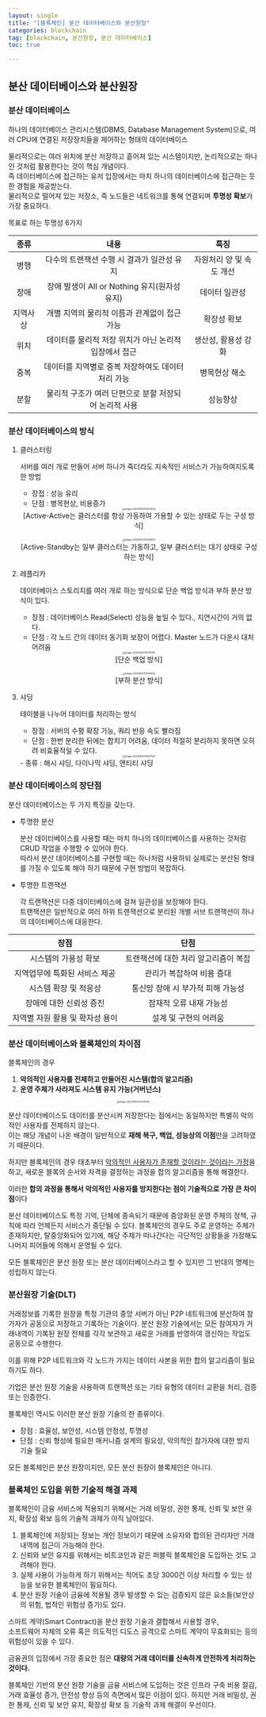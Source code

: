 ```yaml
---
layout: single
title: "[블록체인] 분산 데이터베이스와 분산원장"
categories: blockchain
tag: [blockchain, 분산원장, 분산 데이터베이스]
toc: true

---
```


## 분산 데이터베이스와 분산원장

### 분산 데이터베이스

하나의 데이터베이스 관리시스템(DBMS, Database Management System)으로, 여러 CPU에 연결된 저장장치들을 제어하는 형태의 데이터베이스

물리적으로는 여러 위치에 분산 저장하고 흩어져 있는 시스템이지만, 논리적으로는 하나인 것처럼 활용한다는 것이 핵심 개념이다.  
즉 데이터베이스에 접근하는 유저 입장에서는 마치 하나의 데이터베이스에 접근하는 듯한 경험을 제공받는다.  
물리적으로 떨어져 있는 저장소, 즉 노드들은 네트워크를 통해 연결되며 **투명성 확보**가 가장 중요하다.

목표로 하는 투명성 6가지

|   종류   |                         내용                          |           특징           |
| :------: | :---------------------------------------------------: | :----------------------: |
|   병행   |      다수의 트랜잭션 수행 시 결과가 일관성 유지       | 자원처리 양 및 속도 개선 |
|   장애   |     장애 발생이 All or Nothing 유지(원자성 유지)      |      데이터 일관성       |
| 지역사상 |     개별 지역의 물리적 이름과 관계없이 접근 가능      |       확장성 확보        |
|   위치   | 데이터를 물리적 저장 위치가 아닌 논리적 입장에서 접근 |   생산성, 활용성 강화    |
|   중복   |  데이터를 지역별로 중복 저장하여도 데이터 처리 가능   |      병목현상 해소       |
|   분할   | 물리적 구조가 여러 단편으로 분할 저장되어 논리적 사용 |         성능향상         |

### 분산 데이터베이스의 방식

1. 클러스터링

   서버를 여러 개로 만들어 서버 하나가 죽더라도 지속적인 서비스가 가능하여지도록 한 방법

   - 장접 : 성능 유리
   - 단점 : 병목현상, 비용증가
   <center>
   <img src="../../images/2022-08-25-blockchain_6th/image-20220825114203433.png" alt="image-20220825114203433" style="zoom:33%;" />
   </center>
   <center>
   [Active-Active는 클러스터를 항상 가동하여 가용할 수 있는 상태로 두는 구성 방식]
   </center>
   <br>
   <center>
   <img src="../../images/2022-08-25-blockchain_6th/image-20220825114359427.png" alt="image-20220825114359427" style="zoom:33%;" />
   </center>
   <center>
   [Active-Standby는 일부 클러스터는 가동하고, 일부 클러스터는 대기 상태로 구성하는 방식]
   </center>
2. 레플리카

   데이터베이스 스토리지를 여러 개로 하는 방식으로 단순 백업 방식과 부하 분산 방식이 있다.

   - 장점 : 데이터베이스 Read(Select) 성능을 높일 수 있다., 지연시간이 거의 없다.
   - 단점 : 각 노드 간의 데이터 동기화 보장이 어렵다. Master 노드가 다운시 대처 어려움
   <center>
   <img src="../../images/2022-08-25-blockchain_6th/image-20220825114710795.png" alt="image-20220825114710795" style="zoom:33%;" />
   </center>
   <center>
   [단순 백업 방식]
   </center>
   <br>
   <center>
   <img src="../../images/2022-08-25-blockchain_6th/image-20220825114749742.png" alt="image-20220825114749742" style="zoom:33%;" />
   </center>
   <center>
   [부하 분산 방식]
   </center>
3. 샤딩

   테이블을 나누어 데이터를 처리하는 방식

   - 장점 : 서버의 수평 확장 가능, 쿼리 반응 속도 빨라짐
   - 단점 : 한번 분리한 뒤에는 합치기 어려움, 데이터 적절히 분리하지 못하면 오히려 비효율적일 수 있다.
   <center>
   <img src="../../images/2022-08-25-blockchain_6th/image-20220825114907567.png" alt="image-20220825114907567" style="zoom:33%;" />
   </center>
   - 종류 : 해시 샤딩, 다이나믹 샤딩, 엔티티 샤딩

### 분산 데이터베이스의 장단점

분산 데이터베이스는 두 가지 특징을 갖는다.

- 투명한 분산

  분산 데이터베이스를 사용할 때는 마치 하나의 데이터베이스를 사용하는 것처럼 CRUD 작업을 수행할 수 있어야 한다.  
  따라서 분산 데이터베이스를 구현할 때는 하나처럼 사용하되 실제로는 분산된 형태를 가질 수 있도록 해야 하기 때문에 구현 방법이 복잡하다.

- 투명한 트랜잭션

  각 트랜잭션은 다중 데이터베이스에 걸쳐 일관성을 보장해야 한다.  
  트랜잭션은 일반적으로 여러 하위 트랜잭션으로 분리된 개별 서브 트랜잭션이 하나의 데이터베이스에 대응한다.

|              장점               |                 단점                 |
| :-----------------------------: | :----------------------------------: |
|      시스템의 가용성 확보       | 트랜잭션에 대한 처리 알고리즘이 복잡 |
|  지역업무에 특화된 서비스 제공  |      관리가 복잡하여 비용 증대       |
|      시스템 확장 및 적응성      |  통신망 장애 시 부가적 피해 가능성   |
|     장애에 대한 신뢰성 증진     |       잠재적 오류 내재 가능성        |
| 지역별 자원 활용 및 확자성 용이 |        설계 및 구현의 어려움         |

### 분산 데이터베이스와 블록체인의 차이점

블록체인의 경우

1. **악의적인 사용자를 전제하고 만들어진 시스템(합의 알고리즘)**
2. **운영 주체가 사라져도 시스템 유지 가능(거버넌스)**
<center>
<img src="../../images/2022-08-25-blockchain_6th/image-20220825122545418.png" alt="image-20220825122545418" style="zoom: 33%;" />
</center>

분산 데이터베이스도 데이터를 분산시켜 저장한다는 점에서는 동일하지만 특별히 악의적인 사용자를 전제하지 않는다.  
이는 해당 개념이 나온 배경이 일반적으로 **재해 복구, 백업, 성능상의 이점**만을 고려하였기 때문이다.

하지만 블록체인의 경우 태초부터 <u>악의적인 사용자가 존재할 것이라는 것이라는 가정</u>을 하고, 새로운 블록의 순서와 자격을 결정하는 과정을 합의 알고리즘을 통해 해결한다.

이러한 **합의 과정을 통해서 악의적인 사용자를 방지한다는 점이 기술적으로 가장 큰 차이점**이다

분산 데이터베이스도 특정 기억, 단체에 종속되기 때문에 중앙화된 운영 주체의 정책, 규칙에 따라 언제든지 서비스가 중단될 수 있다. 
블록체인의 경우도 주로 운영하는 주체가 존재하지만, 탈중앙화되어 있기에, 해당 주체가 떠나간다는 극단적인 상황들을 가정해도 나머지 피어들에 의해서 운영될 수 있다.

모든 블록체인은 분산 원장 또는 분산 데이터베이스라고 할 수 있지만 그 반대의 명제는 성립하지 않는다.

### 분산원장 기술(DLT)

거래정보를 기록한 원장을 특정 기관의 중앙 서버가 아닌 P2P 네트워크에 분산하여 참가자가 공동으로 저장하고 기록하는 기술이다.
분산 원장 기술에서는 모든 참여자가 거래내역이 기록된 원장 전체를 각각 보관하고 새로운 거래를 반영하여 갱신하는 작업도 공동으로 수행한다.

이를 위해 P2P 네트워크와 각 노드가 가지는 데이터 사본을 위한 합의 알고리즘이 필요하기도 하다.

기업은 분산 원장 기술을 사용하여 트랜잭션 또는 기타 유형의 데이터 교환을 처리, 검증 또는 인증한다.

블록체인 역시도 이러한 분산 원장 기술의 한 종류이다.

- 장점 : 효율성, 보안성, 시스템 안정성, 투명성
- 단점 : 신뢰 형성에 필요한 매커니즘 설계의 필요성, 악의적인 참가자에 대한 방지 기술 필요

모든 블록체인은 분산 원장이지만, 모든 분산 원장이 블록체인은 아니다.

### 블록체인 도입을 위한 기술적 해결 과제

블록체인이 금융 서비스에 적용되기 위해서는 거래 비밀성, 권한 통제, 신뢰 및 보안 유지, 확장성 확보 등의 기술적 과제가 아직 남아있다.

1. 블록체인에 저장되는 정보는 개인 정보이기 때문에 소유자와 합의된 관리자만 거래 내역에 접근이 가능해야 한다.
2. 신뢰와 보안 유지를 위해서는 비트코인과 같은 퍼블릭 블록체인을 도입하는 것도 고려해야 한다.
3. 실제 사용이 가능하게 하기 위해서는 적어도 초당 3000건 이상 처리할 수 있는 성능을 보유한 블록체인이 필요하다.
4. 분산 원장 기술이 금융에 적용될 경우 발생할 수 있는 검증되지 않은 요소들(보안상의 위험, 법적인 위험성 증가)도 있다.

스마트 계약(Smart Contract)을 분산 원장 기술과 결합해서 사용할 경우,  
소프트웨어 자체의 오류 혹은 의도적인 디도스 공격으로 스마트 계약이 무효화되는 등의 위험성이 있을 수 있다.

금융권의 입장에서 가장 중요한 점은 **대량의 거래 데이터를 신속하게 안전하게 처리하는 것이다.**

블록체인 기반의 분산 원장 기술을 금융 서비스에 도입하는 것은 인프라 구축 비용 절감, 거래 효율성 증가, 안전성 향상 등의 측면에서 많은 이점이 있다.  하지만 거래 비밀성, 권한 통제, 신뢰 및 보안 유지, 확장성 확보 등 기술적 과제 해결이 우선이다.



